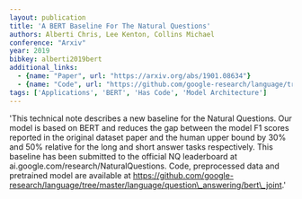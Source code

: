 ```yaml
---
layout: publication
title: 'A BERT Baseline For The Natural Questions'
authors: Alberti Chris, Lee Kenton, Collins Michael
conference: "Arxiv"
year: 2019
bibkey: alberti2019bert
additional_links:
  - {name: "Paper", url: "https://arxiv.org/abs/1901.08634"}
  - {name: "Code", url: "https://github.com/google-research/language/tree/master/language/question_answering/bert_joint"}
tags: ['Applications', 'BERT', 'Has Code', 'Model Architecture']
---
```

'This technical note describes a new baseline for the Natural Questions. Our model is based on BERT and reduces the gap between the model F1 scores reported in the original dataset paper and the human upper bound by 30&#37; and 50&#37; relative for the long and short answer tasks respectively. This baseline has been submitted to the official NQ leaderboard at ai.google.com/research/NaturalQuestions. Code, preprocessed data and pretrained model are available at https://github.com/google-research/language/tree/master/language/question\_answering/bert\_joint.'
